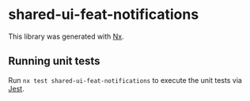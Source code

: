 # shared-ui-feat-notifications

This library was generated with [Nx](https://nx.dev).

## Running unit tests

Run `nx test shared-ui-feat-notifications` to execute the unit tests via [Jest](https://jestjs.io).
